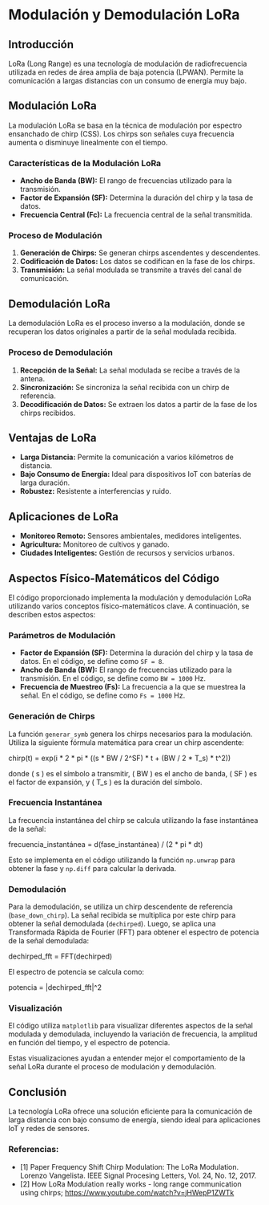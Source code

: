 # Modulación y Demodulación LoRa

## Introducción
LoRa (Long Range) es una tecnología de modulación de radiofrecuencia utilizada en redes de área amplia de baja potencia (LPWAN). Permite la comunicación a largas distancias con un consumo de energía muy bajo.

## Modulación LoRa
La modulación LoRa se basa en la técnica de modulación por espectro ensanchado de chirp (CSS). Los chirps son señales cuya frecuencia aumenta o disminuye linealmente con el tiempo.

### Características de la Modulación LoRa
- **Ancho de Banda (BW):** El rango de frecuencias utilizado para la transmisión.
- **Factor de Expansión (SF):** Determina la duración del chirp y la tasa de datos.
- **Frecuencia Central (Fc):** La frecuencia central de la señal transmitida.

### Proceso de Modulación
1. **Generación de Chirps:** Se generan chirps ascendentes y descendentes.
2. **Codificación de Datos:** Los datos se codifican en la fase de los chirps.
3. **Transmisión:** La señal modulada se transmite a través del canal de comunicación.

## Demodulación LoRa
La demodulación LoRa es el proceso inverso a la modulación, donde se recuperan los datos originales a partir de la señal modulada recibida.

### Proceso de Demodulación
1. **Recepción de la Señal:** La señal modulada se recibe a través de la antena.
2. **Sincronización:** Se sincroniza la señal recibida con un chirp de referencia.
3. **Decodificación de Datos:** Se extraen los datos a partir de la fase de los chirps recibidos.

## Ventajas de LoRa
- **Larga Distancia:** Permite la comunicación a varios kilómetros de distancia.
- **Bajo Consumo de Energía:** Ideal para dispositivos IoT con baterías de larga duración.
- **Robustez:** Resistente a interferencias y ruido.

## Aplicaciones de LoRa
- **Monitoreo Remoto:** Sensores ambientales, medidores inteligentes.
- **Agricultura:** Monitoreo de cultivos y ganado.
- **Ciudades Inteligentes:** Gestión de recursos y servicios urbanos.

## Aspectos Físico-Matemáticos del Código

El código proporcionado implementa la modulación y demodulación LoRa utilizando varios conceptos físico-matemáticos clave. A continuación, se describen estos aspectos:

### Parámetros de Modulación
- **Factor de Expansión (SF):** Determina la duración del chirp y la tasa de datos. En el código, se define como `SF = 8`.
- **Ancho de Banda (BW):** El rango de frecuencias utilizado para la transmisión. En el código, se define como `BW = 1000` Hz.
- **Frecuencia de Muestreo (Fs):** La frecuencia a la que se muestrea la señal. En el código, se define como `Fs = 1000` Hz.

### Generación de Chirps
La función `generar_symb` genera los chirps necesarios para la modulación. Utiliza la siguiente fórmula matemática para crear un chirp ascendente:

chirp(t) = exp(i * 2 * pi * ((s * BW / 2^SF) * t + (BW / 2 * T_s) * t^2))


donde \( s \) es el símbolo a transmitir, \( BW \) es el ancho de banda, \( SF \) es el factor de expansión, y \( T_s \) es la duración del símbolo.

### Frecuencia Instantánea
La frecuencia instantánea del chirp se calcula utilizando la fase instantánea de la señal:

frecuencia_instantánea = d(fase_instantánea) / (2 * pi * dt)

Esto se implementa en el código utilizando la función `np.unwrap` para obtener la fase y `np.diff` para calcular la derivada.

### Demodulación
Para la demodulación, se utiliza un chirp descendente de referencia (`base_down_chirp`). La señal recibida se multiplica por este chirp para obtener la señal demodulada (`dechirped`). Luego, se aplica una Transformada Rápida de Fourier (FFT) para obtener el espectro de potencia de la señal demodulada:

dechirped_fft = FFT(dechirped)


El espectro de potencia se calcula como:

potencia = |dechirped_fft|^2



### Visualización
El código utiliza `matplotlib` para visualizar diferentes aspectos de la señal modulada y demodulada, incluyendo la variación de frecuencia, la amplitud en función del tiempo, y el espectro de potencia.

Estas visualizaciones ayudan a entender mejor el comportamiento de la señal LoRa durante el proceso de modulación y demodulación.

## Conclusión
La tecnología LoRa ofrece una solución eficiente para la comunicación de larga distancia con bajo consumo de energía, siendo ideal para aplicaciones IoT y redes de sensores.


### Referencias:
- [1] Paper Frequency Shift Chirp Modulation: The LoRa Modulation. Lorenzo Vangelista. IEEE Signal Procesing Letters, Vol. 24, No. 12, 2017.
- [2] How LoRa Modulation really works - long range communication using chirps; https://www.youtube.com/watch?v=jHWepP1ZWTk
  


